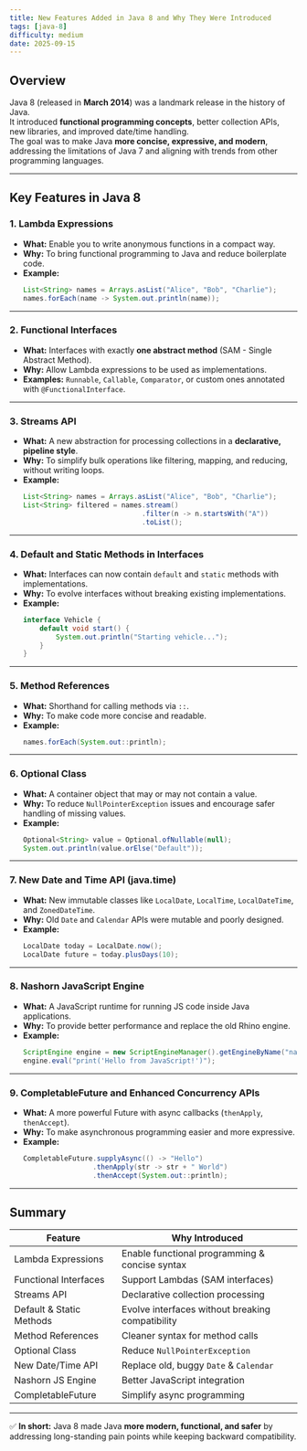 ```yaml
---
title: New Features Added in Java 8 and Why They Were Introduced
tags: [java-8]
difficulty: medium
date: 2025-09-15
---
```


## Overview
Java 8 (released in **March 2014**) was a landmark release in the history of Java.  
It introduced **functional programming concepts**, better collection APIs, new libraries, and improved date/time handling.  
The goal was to make Java **more concise, expressive, and modern**, addressing the limitations of Java 7 and aligning with trends from other programming languages.

---

## Key Features in Java 8

### 1. **Lambda Expressions**
- **What:** Enable you to write anonymous functions in a compact way.  
- **Why:** To bring functional programming to Java and reduce boilerplate code.  
- **Example:**
  ```java
  List<String> names = Arrays.asList("Alice", "Bob", "Charlie");
  names.forEach(name -> System.out.println(name));
  ```

---

### 2. **Functional Interfaces**
- **What:** Interfaces with exactly **one abstract method** (SAM - Single Abstract Method).  
- **Why:** Allow Lambda expressions to be used as implementations.  
- **Examples:** `Runnable`, `Callable`, `Comparator`, or custom ones annotated with `@FunctionalInterface`.

---

### 3. **Streams API**
- **What:** A new abstraction for processing collections in a **declarative, pipeline style**.  
- **Why:** To simplify bulk operations like filtering, mapping, and reducing, without writing loops.  
- **Example:**
  ```java
  List<String> names = Arrays.asList("Alice", "Bob", "Charlie");
  List<String> filtered = names.stream()
                               .filter(n -> n.startsWith("A"))
                               .toList();
  ```

---

### 4. **Default and Static Methods in Interfaces**
- **What:** Interfaces can now contain `default` and `static` methods with implementations.  
- **Why:** To evolve interfaces without breaking existing implementations.  
- **Example:**
  ```java
  interface Vehicle {
      default void start() {
          System.out.println("Starting vehicle...");
      }
  }
  ```

---

### 5. **Method References**
- **What:** Shorthand for calling methods via `::`.  
- **Why:** To make code more concise and readable.  
- **Example:**
  ```java
  names.forEach(System.out::println);
  ```

---

### 6. **Optional Class**
- **What:** A container object that may or may not contain a value.  
- **Why:** To reduce `NullPointerException` issues and encourage safer handling of missing values.  
- **Example:**
  ```java
  Optional<String> value = Optional.ofNullable(null);
  System.out.println(value.orElse("Default"));
  ```

---

### 7. **New Date and Time API (java.time)**
- **What:** New immutable classes like `LocalDate`, `LocalTime`, `LocalDateTime`, and `ZonedDateTime`.  
- **Why:** Old `Date` and `Calendar` APIs were mutable and poorly designed.  
- **Example:**
  ```java
  LocalDate today = LocalDate.now();
  LocalDate future = today.plusDays(10);
  ```

---

### 8. **Nashorn JavaScript Engine**
- **What:** A JavaScript runtime for running JS code inside Java applications.  
- **Why:** To provide better performance and replace the old Rhino engine.  
- **Example:**
  ```java
  ScriptEngine engine = new ScriptEngineManager().getEngineByName("nashorn");
  engine.eval("print('Hello from JavaScript!')");
  ```

---

### 9. **CompletableFuture and Enhanced Concurrency APIs**
- **What:** A more powerful Future with async callbacks (`thenApply`, `thenAccept`).  
- **Why:** To make asynchronous programming easier and more expressive.  
- **Example:**
  ```java
  CompletableFuture.supplyAsync(() -> "Hello")
                   .thenApply(str -> str + " World")
                   .thenAccept(System.out::println);
  ```

---

## Summary

| Feature                       | Why Introduced                                   |
|-------------------------------|--------------------------------------------------|
| Lambda Expressions            | Enable functional programming & concise syntax   |
| Functional Interfaces          | Support Lambdas (SAM interfaces)                |
| Streams API                   | Declarative collection processing                |
| Default & Static Methods       | Evolve interfaces without breaking compatibility|
| Method References             | Cleaner syntax for method calls                  |
| Optional Class                 | Reduce `NullPointerException`                   |
| New Date/Time API              | Replace old, buggy `Date` & `Calendar`          |
| Nashorn JS Engine              | Better JavaScript integration                   |
| CompletableFuture              | Simplify async programming                      |

---

✅ **In short:** Java 8 made Java **more modern, functional, and safer** by addressing long-standing pain points while keeping backward compatibility.
